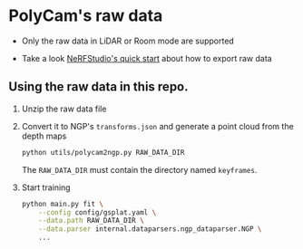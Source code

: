 # PolyCam's raw data

* Only the raw data in LiDAR or Room mode are supported

* Take a look <a href="https://docs.nerf.studio/quickstart/custom_dataset.html#polycam-capture">NeRFStudio's quick start</a> about how to export raw data

## Using the raw data in this repo.
1. Unzip the raw data file

2. Convert it to NGP's `transforms.json` and generate a point cloud from the depth maps
    ```bash
    python utils/polycam2ngp.py RAW_DATA_DIR
    ```
    The `RAW_DATA_DIR` must contain the directory named `keyframes`.

3. Start training
    ```bash
    python main.py fit \
        --config config/gsplat.yaml \
        --data.path RAW_DATA_DIR \
        --data.parser internal.dataparsers.ngp_dataparser.NGP \
        ...
    ```
